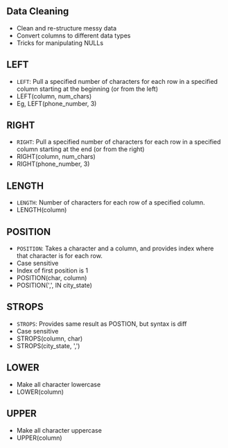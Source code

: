 ## Data Cleaning
- Clean and re-structure messy data
- Convert columns to different data types
- Tricks for manipulating NULLs

## LEFT
- `LEFT`: Pull a specified number of characters for each row in a specified column starting at the beginning (or from the left)
- LEFT(column, num_chars)
- Eg, LEFT(phone_number, 3)

## RIGHT
- `RIGHT`: Pull a specified number of characters for each row in a specified column starting at the end (or from the right)
- RIGHT(column, num_chars)
- RIGHT(phone_number, 3)

## LENGTH
- `LENGTH`: Number of characters for each row of a specified column.
- LENGTH(column)

## POSITION
- `POSITION`: Takes a character and a column, and provides index where that character is for each row.
- Case sensitive
- Index of first position is 1
- POSITION(char, column)
- POSITION(',', IN city_state)

## STROPS
- `STROPS`: Provides same result as POSTION, but syntax is diff
- Case sensitive
- STROPS(column, char)
- STROPS(city_state, ',')

## LOWER
- Make all character lowercase
- LOWER(column)

## UPPER
- Make all character uppercase
- UPPER(column)


